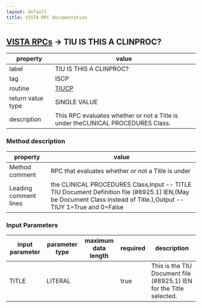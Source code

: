 ```yaml
---
layout: default
title: VISTA RPC documentation
---
```




## [VISTA RPCs](TableOfContent.md) &#8594; TIU IS THIS A CLINPROC? 

 property | value 
--- | --- 
 label | TIU IS THIS A CLINPROC?
 tag | ISCP
 routine | [TIUCP](http://code.osehra.org/dox/Routine_TIUCP_source.html)
 return value type | SINGLE VALUE
 description | This RPC evaluates whether or not a Title is under theCLINICAL PROCEDURES Class.


### Method description

 property | value 
--- | --- 
 Method comment | RPC that evaluates whether or not a Title is under
 Leading comment lines | the CLINICAL PROCEDURES Class,Input  -- TITLE    TIU Document Definition file (#8925.1) IEN,(May be Document Class instead of Title.),Output -- TIUY     1=True and 0=False

### Input Parameters

| input parameter | parameter type | maximum data length | required | description | 
| --- | --- | --- | --- | --- | 
| TITLE | LITERAL |  | true | This is the TIU Document file (#8925.1) IEN for the Title selected. | 